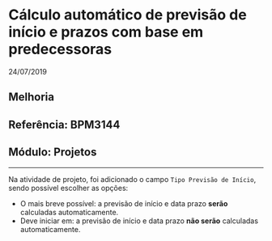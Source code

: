 # Cálculo automático de previsão de início e prazos com base em predecessoras
24/07/2019
## Melhoria
## Referência: BPM3144
## Módulo: Projetos
***

Na atividade de projeto, foi adicionado o campo `Tipo Previsão de Início`, sendo possível escolher as opções:

* O mais breve possível: a previsão de início e data prazo **serão** calculadas automaticamente.
* Deve iniciar em: a previsão de início e data prazo **não serão** calculadas automaticamente.